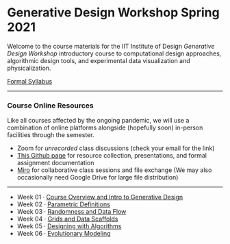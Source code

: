 # Generative Design Workshop Spring 2021

Welcome to the course materials for the IIT Institute of Design *Generative Design Workshop* introductory course to computational design approaches, algorithmic design tools, and experimental data visualization and physicalization.

[Formal Syllabus](logistics/GenerativeDesign-s21-syllabus-v1.pdf)

-----

### Course Online Resources

Like all courses affected by the ongoing pandemic, we will use a combination of online platforms alongside (hopefully soon) in-person facilities through the semester.  

- Zoom for *unrecorded* class discussions (check your email for the link)
- [This Github page](https://github.com/zachpino/generative-design-workshop-s21) for resource collection, presentations, and formal assignment documentation
- [Miro]() for collaborative class sessions and file exchange (We may also occasionally need Google Drive for large file distribution)

-----

- Week 01 · [Course Overview and Intro to Generative Design](week01/README.md)
- Week 02 · [Parametric Definitions](week02/README.md)
- Week 03 · [Randomness and Data Flow](week03/README.md)
- Week 04 · [Grids and Data Scaffolds](week04/README.md)
- Week 05 · [Designing with Algorithms](week05/README.md)
- Week 06 · [Evolutionary Modeling](week06/README.md)

